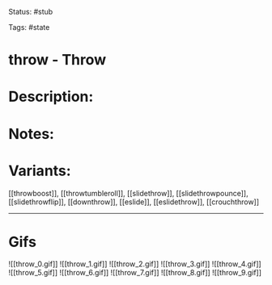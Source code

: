 Status: #stub

Tags: #state

# throw - Throw
# Description:


# Notes:


# Variants:
[[throwboost]], [[throwtumbleroll]], [[slidethrow]], [[slidethrowpounce]], [[slidethrowflip]], [[downthrow]], [[eslide]], [[eslidethrow]], [[crouchthrow]]

___
# Gifs
![[throw_0.gif]]
![[throw_1.gif]]
![[throw_2.gif]]
![[throw_3.gif]]
![[throw_4.gif]]
![[throw_5.gif]]
![[throw_6.gif]]
![[throw_7.gif]]
![[throw_8.gif]]
![[throw_9.gif]]